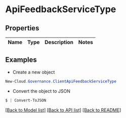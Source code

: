 # ApiFeedbackServiceType
## Properties

Name | Type | Description | Notes
------------ | ------------- | ------------- | -------------

## Examples

- Create a new object
```powershell
New-Cloud.Governance.ClientApiFeedbackServiceType 
```

- Convert the object to JSON
```powershell
$ | Convert-ToJSON
```


[[Back to Model list]](../README.md#documentation-for-models) [[Back to API list]](../README.md#documentation-for-api-endpoints) [[Back to README]](../README.md)

